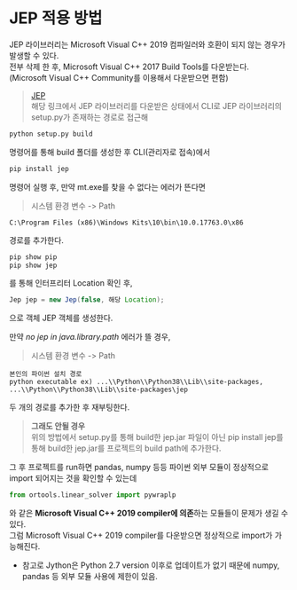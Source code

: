 # JEP 적용 방법
JEP 라이브러리는 Microsoft Visual C++ 2019 컴파일러와 호환이 되지 않는 경우가 발생할 수 있다.   
전부 삭제 한 후, Microsoft Visual C++ 2017 Build Tools를 다운받는다. (Microsoft Visual C++ Community를 이용해서 다운받으면 편함)
>[JEP](https://github.com/ninia/jep)   
해당 링크에서 JEP 라이브러리를 다운받은 상태에서 CLI로 JEP 라이브러리의 setup.py가 존재하는 경로로 접근해 
```python
python setup.py build
```
명령어를 통해 build 폴더를 생성한 후 
CLI(관리자로 접속)에서 
```ts
pip install jep
```
명령어 실행 후, 만약 mt.exe를 찾을 수 없다는 에러가 뜬다면 

>시스템 환경 변수 -> Path
```
C:\Program Files (x86)\Windows Kits\10\bin\10.0.17763.0\x86
```
경로를 추가한다.
```ts
pip show pip
pip show jep
```
를 통해 인터프리터 Location 확인 후, 
```java
Jep jep = new Jep(false, 해당 Location);
```
으로 객체 JEP 객체를 생성한다.

만약 *no jep in java.library.path* 에러가 뜰 경우, 
>시스템 환경 변수 -> Path
```
본인의 파이썬 설치 경로 
python executable ex) ...\\Python\\Python38\\Lib\\site-packages, ...\\Python\\Python38\\Lib\\site-packages\jep
```
두 개의 경로를 추가한 후 재부팅한다.

>**그래도 안될 경우**    
위의 방법에서 setup.py를 통해 build한 jep.jar 파일이 아닌 pip install jep를 통해 build한 jep.jar를 프로젝트의 build path에 추가한다.

그 후 프로젝트를 run하면 pandas, numpy 등등 파이썬 외부 모듈이 정상적으로 import 되어지는 것을 확인할 수 있는데 
```python
from ortools.linear_solver import pywraplp
```
와 같은 **Microsoft Visual C++ 2019 compiler에 의존**하는 모듈들이 문제가 생길 수 있다.   
그럼 Microsoft Visual C++ 2019 compiler를 다운받으면 정상적으로 import가 가능해진다.

* 참고로 Jython은 Python 2.7 version 이후로 업데이트가 없기 때문에 numpy, pandas 등 외부 모듈 사용에 제한이 있음.

